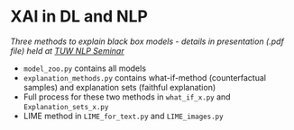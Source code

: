 # XAI in DL and NLP
*Three methods to explain black box models - details in presentation (.pdf file) held at [TUW NLP Seminar](https://nlp.ec.tuwien.ac.at/seminar/sessions/20210317.html)* <br />
* `model_zoo.py` contains all models<br />
* `explanation_methods.py` contains what-if-method (counterfactual samples) and explanation sets (faithful explanation)<br />
* Full process for these two methods in `what_if_x.py` and `Explanation_sets_x.py`<br />
* LIME method in `LIME_for_text.py` and `LIME_images.py`<br />
